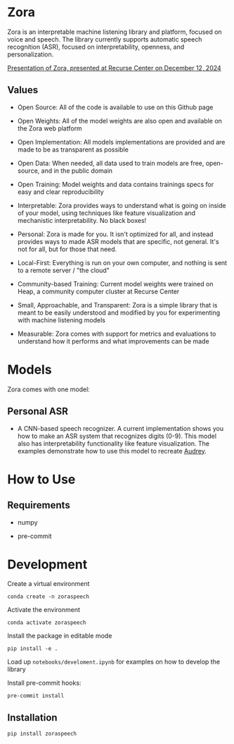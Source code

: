 # Zora

Zora is an interpretable machine listening library and platform, focused on voice and speech. The library currently supports automatic speech recognition (ASR), focused on interpretability, openness, and personalization.

[Presentation of Zora, presented at Recurse Center on December 12, 2024](https://docs.google.com/presentation/d/1IAm4o4RvH7SkxXvzgrPFyxN8dIJCRfPEBHzbUFHw3WQ/edit?usp=sharing)

## Values

- Open Source: All of the code is available to use on this Github page

- Open Weights: All of the model weights are also open and available on the Zora web platform

- Open Implementation: All models implementations are provided and are made to be as transparent as possible

- Open Data: When needed, all data used to train models are free, open-source, and in the public domain

- Open Training: Model weights and data contains trainings specs for easy and clear reproducibility

- Interpretable: Zora provides ways to understand what is going on inside of your model, using techniques like feature visualization and mechanistic interpretability. No black boxes!

- Personal: Zora is made for you. It isn't optimized for all, and instead provides ways to made ASR models that are specific, not general. It's not for all, but for those that need.

- Local-First: Everything is run on your own computer, and nothing is sent to a remote server / "the cloud"

- Community-based Training: Current model weights were trained on Heap, a community computer cluster at Recurse Center

- Small, Approachable, and Transparent: Zora is a simple library that is meant to be easily understood and modified by you for experimenting with machine listening models

-  Measurable: Zora comes with support for metrics and evaluations to understand how it performs and what improvements can be made

# Models

Zora comes with one model:

## Personal ASR

- A CNN-based speech recognizer. A current implementation shows you how to make an ASR system that recognizes digits (0-9). This model also has interpretability functionality like feature visualization. The examples demonstrate how to use this model to recreate [Audrey](https://nyuscholars.nyu.edu/ws/portalfiles/portal/576153242/Vocal_Features_From_Voice_Identification.pdf).

# How to Use

## Requirements

- numpy

- pre-commit

# Development

Create a virtual environment

`conda create -n zoraspeech`

Activate the environment

`conda activate zoraspeech`

Install the package in editable mode

`pip install -e .`

Load up `notebooks/develoment.ipynb` for examples on how to develop the library

Install pre-commit hooks:

`pre-commit install`

## Installation

`pip install zoraspeech`